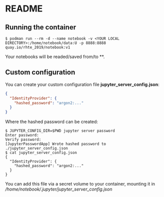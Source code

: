 # README

## Running the container

```console
$ podman run --rm -d --name notebook -v <YOUR LOCAL DIRECTORY>:/home/notebook/data:U -p 8888:8888 quay.io/rhte_2019/notebook:v1
```

Your notebooks will be readed/saved from/to **<YOUR LOCAL DIRECTORY>.

## Custom configuration 

You can create your custom configuration file **jupyter_server_config.json**:

```json
{
  "IdentityProvider": {
    "hashed_password": "argon2:..."
  }
}
```

Where the hashed password can be created:

```console
$ JUPYTER_CONFIG_DIR=$PWD jupyter server password
Enter password:
Verify password:
[JupyterPasswordApp] Wrote hashed password to ./jupyter_server_config.json
$ cat jupyter_server_config.json
{
  "IdentityProvider": {
    "hashed_password": "argon2:..."
  }
}
```

You can add this file via a secret volume to your container, mounting it in _/home/notebook/.jupyter/jupyter_server_config.json_
